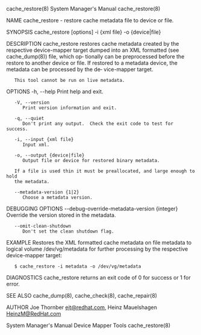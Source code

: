 cache_restore(8)						    System Manager's Manual						      cache_restore(8)

NAME
       cache_restore - restore cache metadata file to device or file.

SYNOPSIS
       cache_restore [options] -i {xml file} -o {device|file}

DESCRIPTION
       cache_restore  restores	cache metadata created by the respective device-mapper target dumped into an XML formatted (see cache_dump(8)) file, which op‐
       tionally can be preprocessed before the restore to another device or file.  If restored to a metadata device, the metadata can be processed by the  de‐
       vice-mapper target.

       This tool cannot be run on live metadata.

OPTIONS
       -h, --help
	      Print help and exit.

       -V, --version
	      Print version information and exit.

       -q, --quiet
	      Don't print any output.  Check the exit code to test for success.

       -i, --input {xml file}
	      Input xml.

       -o, --output {device|file}
	      Output file or device for restored binary metadata.

	   If a file is used thin it must be preallocated, and large enough to hold
	   the metadata.

       --metadata-version {1|2}
	      Choose a metadata version.

DEBUGGING OPTIONS
       --debug-override-metadata-version {integer}
	      Override the version stored in the metadata.

       --omit-clean-shutdown
	      Don't set the clean shutdown flag.

EXAMPLE
       Restores	 the  XML  formatted cache metadata on file metadata to logical volume /dev/vg/metadata for further processing by the respective device-mapper
       target:

	   $ cache_restore -i metadata -o /dev/vg/metadata

DIAGNOSTICS
       cache_restore returns an exit code of 0 for success or 1 for error.

SEE ALSO
       cache_dump(8), cache_check(8), cache_repair(8)

AUTHOR
       Joe Thornber <ejt@redhat.com>, Heinz Mauelshagen <HeinzM@RedHat.com>

System Manager's Manual						      Device Mapper Tools						      cache_restore(8)
